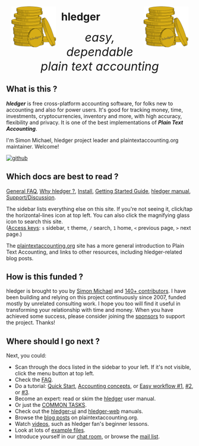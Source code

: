<!-- stylesheet at bottom -->
<img id="coins" src="/images/coins2-248.png" style="width:120px; margin:2em 1em; float:left;" />
<img id="coins" src="/images/coins2-248.png" style="width:120px; margin:2em 1em; float:right;" />

# hledger

<!-- 
https://www.stephendiehl.com/posts/marketing.html#persuasion-and-decision-makers
1. It is memorable
2. It includes a key benefit
3. It differentiates
4. It imparts positivity
-->
<div id="tagline">
easy, dependable<br> plain text accounting
</div>

<div class=pagetoc>
<!-- toc -->
</div>

## What is this ?

***hledger*** is free cross-platform accounting software,
for folks new to accounting and also for power users.
It's good for tracking money, time, investments, cryptocurrencies, inventory and more,
with high accuracy, flexibility and privacy.
It is one of the best implementations of ***Plain Text Accounting***.

I'm Simon Michael, hledger project leader and plaintextaccounting.org maintainer. Welcome! 


[![github](https://img.shields.io/github/stars/simonmichael/hledger.svg?logo=GitHub&label=Github)](https://github.com/simonmichael/hledger)

## Which docs are best to read ?

[General FAQ](faq.html),
[Why hledger ?](why.html),
[Install](install.html),
[Getting Started Guide](start.html),
[hledger manual](hledger.html),
[Support/Discussion](support.html).

The sidebar lists everything else on this site. If you're not seeing it, click/tap the horizontal-lines icon at top left.
You can also click the magnifying glass icon to search this site.\
([Access keys](https://en.wikipedia.org/wiki/Access_key#Access_in_different_browsers): 
`s` sidebar, `t` theme, `/` search, `1` home, `<` previous page, `>` next page.)

The [plaintextaccounting.org](https://plaintextaccounting.org) site has a more general introduction to Plain Text Accounting,
and links to other resources, including hledger-related blog posts.

<!--
What is planned for hledger ?

More support for investing,
more support for correctness and accounting/business rules,
more input/output formats,
more speed,
more GUI,
charts,
better getting started experience.
See also [ROADMAP](ROADMAP.html).
-->

## How is this funded ?

hledger is brought to you by [Simon Michael](http://joyful.com) and [140+ contributors](CREDITS.html).
I have been building and relying on this project continuously since 2007, funded mostly by unrelated consulting work.
I hope you too will find it useful in transforming your relationship with time and money.
When you have achieved some success, please consider joining the [sponsors](sponsor.html)
to support the project. Thanks!

## Where should I go next ?

Next, you could:

- Scan through the docs listed in the sidebar to your left. If it's not visible, click the menu button at top left.
- Check the [FAQ](faq.html).
- Do a tutorial:
  [Quick Start](quickstart.html),
  [Accounting concepts](accounting.html), or
  [Easy workflow #1](add.html),
  [#2](web.html), or
  [#3](ui.html).
- Become an expert: read or skim the [hledger](hledger.html) user manual.
- Or just the [COMMON TASKS](hledger.html#common-tasks).
- Check out the [hledger-ui](hledger-ui.html) and [hledger-web](hledger-web.html) manuals.
- Browse the [blog posts] on plaintextaccounting.org.
- Watch [videos](videos.html), such as hledger fan's beginner lessons.
- Look at lots of [example files].
- Introduce yourself in our [chat room](#help), or browse the [mail list].



[blog posts]:                 https://plaintextaccounting.org/#articles-blog-posts
[example files]:              https://github.com/simonmichael/hledger/tree/master/examples
[mail list]:                  https://groups.google.com/forum/#!forum/hledger
[Ledger CLI]:                 https://ledger-cli.org
[command line]:               hledger.html
[terminal]:                   ui.html
[web]:                        web.html
[balance sheet]:              hledger.html#balancesheet
[income statement]:           hledger.html#incomestatement
[cashflow]:                   hledger.html#cashflow
[depth limiting]:             hledger.html#depth-limiting
[output format]:              hledger.html#output-format
[download]:                   install.html#binary-packages
[build]:                      install.html#building-from-source
[command line]:               add.html
[terminal]:                   ui.html
[web]:                        web.html
[actively maintained]:        https://github.com/simonmichael/hledger/graphs/contributors
[releases]:                   https://hledger.org/release-notes
[plain text accounting]:      http://plaintextaccounting.org
[plain text accounting apps]: https://plaintextaccounting.org/#plain-text-accounting-apps
[version control system]:     https://en.wikipedia.org/wiki/Version_control
[git]:                        https://en.wikipedia.org/wiki/Git
[haskell]:                    https://wiki.haskell.org/Haskell
[double-entry accounting]:    https://en.wikipedia.org/wiki/Double-entry_bookkeeping
[install]:                    install.html
[ledgerlikes]:                https://plaintextaccounting.org/#plain-text-accounting-apps
[ledger]:                     https://www.ledger-cli.org
[ledger features]:            https://www.ledger-cli.org/features.html
[beancount]:                  http://furius.ca/beancount
[beancount2ledger]:           https://github.com/beancount/beancount2ledger
[ledger2beancount]:           https://github.com/beancount/ledger2beancount
[gpl]:                        https://en.wikipedia.org/wiki/GNU_General_Public_License
[library]:                    https://hackage.haskell.org/package/hledger-lib
[script]:                     https://github.com/simonmichael/hledger/blob/master/bin/hledger-check-tag-files.hs
[free software]:              https://en.wikipedia.org/wiki/Free_software


<style>

#grabber {
  text-align:center;
  padding:1em 1em 0 1em;
/*  border:2px solid limegreen; */
  border-radius:8px; 
  margin:1em;
}
#grabber .heading {
  /*font-style: italic; */
  font-size:x-large;
  font-weight:bold;
}

.content h1 { 
  font-size: 5em;
  font-style: italic;
  text-align:center;
  margin: 0.5em 0 0;
  display:block;
}
/* 
.content h2 { 
  text-align:center;
  font-size: 2em;
  margin-top:2em; 
}
*/
#tagline {
  font-size:xx-large;
  font-style:italic; 
  text-align:center;
  margin:0 0 0.5em;
}

#leadingword {
  font-weight:bold;
  font-style:italic;
  font-size:x-large;
}

#screenshots td {
  border: 0 !important;
  padding: 0 2em 0 0;
}

</style>

